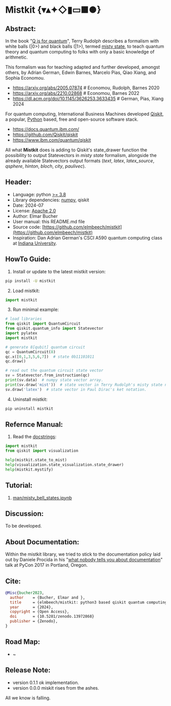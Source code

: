 # Mistkit {&#x25BE;&#x25B4;&#x2726;&#x25C7;&#x25AE;&#x25AD;&#x25A0;&#x25CF;}


## Abstract:

In the book "[Q is for quantum](https://www.qisforquantum.org/)", Terry Rudolph describes a formalism with white balls <span style="white-space: nowrap;">(|0>)</span> and black balls <span style="white-space: nowrap;">(|1>)</span>, termed [misty state](https://youtu.be/vqave0V5qAA), to teach quantum theory and quantum computing to folks with only a basic knowledge of arithmetic.

This formalism was for teaching adapted and further developed, amongst others, by Adrian German, Edwin Barnes, Marcelo Pias, Qiao Xiang, and Sophia Economou.

+ https://arxiv.org/abs/2005.07874  # Economou, Rudolph, Barnes 2020
+ https://arxiv.org/abs/2210.02868  # Economou, Barnes 2022
+ https://dl.acm.org/doi/10.1145/3626253.3633435  # German, Pias, Xiang 2024

For quantum computing, International Business Machines developed [Qiskit](https://en.wikipedia.org/wiki/Qiskit), a popular, [Python](https://en.wikipedia.org/wiki/Python_(programming_language)) based, free and open-source software stack.

+ https://docs.quantum.ibm.com/
+ https://github.com/Qiskit/qiskit
+ https://www.ibm.com/quantum/qiskit

All what **Mistkit** does is adding to Qiskit's state\_drawer function the possibility to output Statevectors in *misty state* formalism, alongside the already available Statevectors output formats (*text*, *latex*, *latex\_source*, *qsphere*, *hinton*, *bloch*, *city*, *paulivec*).


## Header:
+ Language: python [>= 3.8](https://devguide.python.org/versions/)
+ Library dependencies: [numpy](https://en.wikipedia.org/wiki/NumPy), qiskit
+ Date: 2024-07
+ License: [Apache 2.0](https://en.wikipedia.org/wiki/Apache_License)
+ Author: Elmar Bucher
+ User manual: this README.md file
+ Source code: [https://github.com/elmbeech/mistkit](https://github.com/elmbeech/mistkit)
+ Inspiration: Dan Adrian German's CSCI A590 quantum computing class at [Indiana University](https://www.iu.edu/index.html).


## HowTo Guide:

1. Install or update to the latest mistkit version:
```bash
pip install -U mistkit
```

2. Load mistkit:
```python
import mistkit
```

3. Run minimal example:
```python
# load libraries
from qiskit import QuantumCircuit
from qiskit.quantum_info import Statevector
import pylatex
import mistkit

# generate 8[qubit] quantum circuit
qc = QuantumCircuit(8)
qc.x([0,1,3,5,6,7])  # state 0b11101011
qc.draw()

# read out the quantum circuit state vector
sv = Statevector.from_instruction(qc)
print(sv.data)  # numpy state vector array.
print(sv.draw('mist'))  # state vector in Terry Rudolph's misty state notation.
sv.draw('latex')  # state vector in Paul Dirac's ket notation.
```

4. Uninstall mistkit:
```bash
pip uninstall mistkit
```


## Refernce Manual:

1. Read the [docstrings](https://en.wikipedia.org/wiki/Docstring):
```python
import mistkit
from qiskit import visualization

help(mistkit.state_to_mist)
help(visualization.state_visualization.state_drawer)
help(mistkit.mystify)
```


## Tutorial:

1. [man/misty_bell_states.ipynb](https://github.com/elmbeech/mistkit/blob/main/man/misty_bell_states.ipynb)


## Discussion:

To be developed.


## About Documentation:

Within the mistkit library, we tried to stick to the documentation policy laid out by Daniele Procida in his "[what nobody tells you about documentation](https://www.youtube.com/watch?v=azf6yzuJt54)" talk at PyCon 2017 in Portland, Oregon.


## Cite:
```bibtex
@Misc{bucher2023,
  author    = {Bucher, Elmar and },
  title     = {elmbeech/mistkit: python3 based qiskit quantum computing language state_drawer function misty state output extension.},
  year      = {2024},
  copyright = {Open Access},
  doi       = {10.5281/zenodo.13972868}
  publisher = {Zenodo},
}
```


## Road Map:
+ ~


## Release Note:

+ version 0.1.1 ok implementation.
+ version 0.0.0 miskit rises from the ashes.

All we know is falling.
